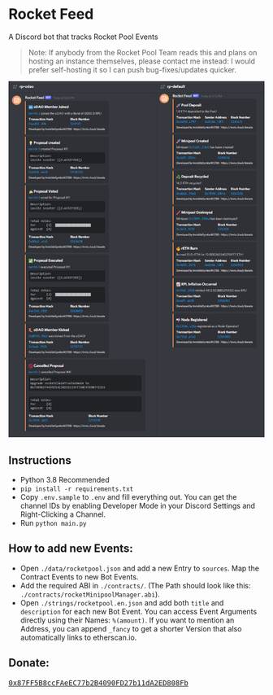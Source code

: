 # Rocket Feed
 A Discord bot that tracks Rocket Pool Events

> Note: If anybody from the Rocket Pool Team reads this and plans on hosting an instance themselves, please contact me instead: I would prefer self-hosting it so I can push bug-fixes/updates quicker.

![](readme-images/screenshot.png)

## Instructions
- Python 3.8 Recommended
- `pip install -r requirements.txt`
- Copy `.env.sample` to `.env` and fill everything out. You can get the channel IDs by enabling Developer Mode in your Discord Settings and Right-Clicking a Channel.
- Run `python main.py`


## How to add new Events:
- Open `./data/rocketpool.json` and add a new Entry to `sources`. Map the Contract Events to new Bot Events.
- Add the required ABI in `./contracts/`. (The Path should look like this: `./contracts/rocketMinipoolManager.abi`). 
- Open `./strings/rocketpool.en.json` and add both `title` and `description` for each new Bot Event. You can access Event Arguments directly using their Names: `%(amount)`. If you want to mention an Address, you can append `_fancy` to get a shorter Version that also automatically links to etherscan.io.

## Donate: 
[<kbd>0x87FF5B8ccFAeEC77b2B4090FD27b11dA2ED808Fb</kbd>](https://invis.cloud/donate)
